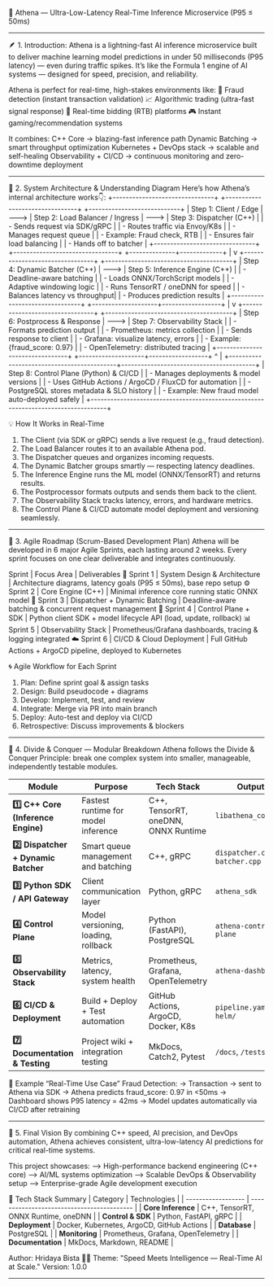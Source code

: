 🧩 Athena — Ultra-Low-Latency Real-Time Inference Microservice (P95 ≤ 50ms)

--------------------------------------------------------------------------------------------------------------------------------------------------------

🪶 1. Introduction:
Athena is a lightning-fast AI inference microservice built to deliver machine learning model predictions in under 50 milliseconds (P95 latency) — even during traffic spikes.
It’s like the Formula 1 engine of AI systems — designed for speed, precision, and reliability.

Athena is perfect for real-time, high-stakes environments like:
🏦 Fraud detection (instant transaction validation)
📈 Algorithmic trading (ultra-fast signal response)
📢 Real-time bidding (RTB) platforms
🎮 Instant gaming/recommendation systems

It combines:
C++ Core → blazing-fast inference path
Dynamic Batching → smart throughput optimization
Kubernetes + DevOps stack → scalable and self-healing
Observability + CI/CD → continuous monitoring and zero-downtime deployment

--------------------------------------------------------------------------------------------------------------------------------------------------------

🧠 2. System Architecture & Understanding Diagram
Here’s how Athena’s internal architecture works👇:
+-------------------------------+       +--------------------------------+       +----------------------------+
|  Step 1: Client / Edge        |  ---> |  Step 2: Load Balancer / Ingress |  ---> |  Step 3: Dispatcher (C++)   |
|  - Sends request via SDK/gRPC |       |  - Routes traffic via Envoy/K8s  |       |  - Manages request queue    |
|  - Example: Fraud check, RTB  |       |  - Ensures fair load balancing   |       |  - Hands off to batcher     |
+-------------------------------+       +--------------------------------+       +--------------+-------------+
                                                                                               |
                                                                                               v
                          +--------------------------------+       +---------------------------------------+
                          | Step 4: Dynamic Batcher (C++)  | --->  | Step 5: Inference Engine (C++)        |
                          | - Deadline-aware batching       |       | - Loads ONNX/TorchScript models       |
                          | - Adaptive windowing logic      |       | - Runs TensorRT / oneDNN for speed    |
                          | - Balances latency vs throughput|       | - Produces prediction results         |
                          +--------------------------------+       +--------------------+------------------+
                                                                                       |
                                                                                       v
                          +--------------------------------+       +---------------------------------------+
                          | Step 6: Postprocess & Response | --->  | Step 7: Observability Stack           |
                          | - Formats prediction output     |       | - Prometheus: metrics collection      |
                          | - Sends response to client      |       | - Grafana: visualize latency, errors  |
                          | - Example: {fraud_score: 0.97}  |       | - OpenTelemetry: distributed tracing  |
                          +--------------------------------+       +--------------------+------------------+
                                                                                       ^
                                                                                       |
                                           +-------------------------------------------+-----------------------------------------+
                                           | Step 8: Control Plane (Python) & CI/CD                                            |
                                           | - Manages deployments & model versions                                            |
                                           | - Uses GitHub Actions / ArgoCD / FluxCD for automation                            |
                                           | - PostgreSQL stores metadata & SLO history                                        |
                                           | - Example: New fraud model auto-deployed safely                                   |
                                           +-----------------------------------------------------------------------------------+

💡 How It Works in Real-Time
1) The Client (via SDK or gRPC) sends a live request (e.g., fraud detection).
2) The Load Balancer routes it to an available Athena pod.
3) The Dispatcher queues and organizes incoming requests.
4) The Dynamic Batcher groups smartly — respecting latency deadlines.
5) The Inference Engine runs the ML model (ONNX/TensorRT) and returns results.
6) The Postprocessor formats outputs and sends them back to the client.
7) The Observability Stack tracks latency, errors, and hardware metrics.
8) The Control Plane & CI/CD automate model deployment and versioning seamlessly.

--------------------------------------------------------------------------------------------------------------------------------------------------------

🚀 3. Agile Roadmap (Scrum-Based Development Plan)
Athena will be developed in 6 major Agile Sprints, each lasting around 2 weeks.
Every sprint focuses on one clear deliverable and integrates continuously.

Sprint	          |        Focus Area	                       |     Deliverables
🧩 Sprint 1	     |        System Design & Architecture 	      |      Architecture diagrams, latency goals (P95 ≤ 50ms), base repo setup
⚙️ Sprint 2      |        Core Engine (C++)	                  |      Minimal inference core running static ONNX model
🚦 Sprint 3	     |        Dispatcher + Dynamic Batching	      |      Deadline-aware batching & concurrent request management
🧠 Sprint 4	     |        Control Plane + SDK	              |      Python client SDK + model lifecycle API (load, update, rollback)
📊 Sprint 5	     |        Observability Stack	              |      Prometheus/Grafana dashboards, tracing & logging integrated
☁️ Sprint 6	     |        CI/CD & Cloud Deployment            |      Full GitHub Actions + ArgoCD pipeline, deployed to Kubernetes

🌀 Agile Workflow for Each Sprint
1) Plan: Define sprint goal & assign tasks
2) Design: Build pseudocode + diagrams
3) Develop: Implement, test, and review
4) Integrate: Merge via PR into main branch
5) Deploy: Auto-test and deploy via CI/CD
6) Retrospective: Discuss improvements & blockers

--------------------------------------------------------------------------------------------------------------------------------------------------------

🧩 4. Divide & Conquer — Modular Breakdown
Athena follows the Divide & Conquer Principle:
break one complex system into smaller, manageable, independently testable modules.

| Module                               | Purpose                             | Tech Stack                          | Output                          |
| ------------------------------------ | ----------------------------------- | ----------------------------------- | ------------------------------- |
| **1️⃣ C++ Core (Inference Engine)**  | Fastest runtime for model inference | C++, TensorRT, oneDNN, ONNX Runtime | `libathena_core.so`             |
| **2️⃣ Dispatcher + Dynamic Batcher** | Smart queue management and batching | C++, gRPC                           | `dispatcher.cpp`, `batcher.cpp` |
| **3️⃣ Python SDK / API Gateway**     | Client communication layer          | Python, gRPC                        | `athena_sdk`                    |
| **4️⃣ Control Plane**                | Model versioning, loading, rollback | Python (FastAPI), PostgreSQL        | `athena-control-plane`          |
| **5️⃣ Observability Stack**          | Metrics, latency, system health     | Prometheus, Grafana, OpenTelemetry  | `athena-dashboard`              |
| **6️⃣ CI/CD & Deployment**           | Build + Deploy + Test automation    | GitHub Actions, ArgoCD, Docker, K8s | `pipeline.yaml`, `helm/`        |
| **7️⃣ Documentation & Testing**      | Project wiki + integration testing  | MkDocs, Catch2, Pytest              | `/docs`, `/tests`               |

🧠 Example “Real-Time Use Case”
Fraud Detection:
    -> Transaction → sent to Athena via SDK
    -> Athena predicts fraud_score: 0.97 in <50ms
    -> Dashboard shows P95 latency = 42ms
    -> Model updates automatically via CI/CD after retraining

--------------------------------------------------------------------------------------------------------------------------------------------------------

🏁 5. Final Vision
By combining C++ speed, AI precision, and DevOps automation,
Athena achieves consistent, ultra-low-latency AI predictions for critical real-time systems.

This project showcases:
    --> High-performance backend engineering (C++ core)
    --> AI/ML systems optimization
    --> Scalable DevOps & Observability setup
    --> Enterprise-grade Agile development execution

🧰 Tech Stack Summary
| Category           | Technologies                               |
| ------------------ | ------------------------------------------ |
| **Core Inference** | C++, TensorRT, ONNX Runtime, oneDNN        |
| **Control & SDK**  | Python, FastAPI, gRPC                      |
| **Deployment**     | Docker, Kubernetes, ArgoCD, GitHub Actions |
| **Database**       | PostgreSQL                                 |
| **Monitoring**     | Prometheus, Grafana, OpenTelemetry         |
| **Documentation**  | MkDocs, Markdown, README                   |


Author: Hridaya Bista 🧑‍💻
Theme: "Speed Meets Intelligence — Real-Time AI at Scale."
Version: 1.0.0


--------------------------------------------------------------------------------------------------------------------------------------------------------
